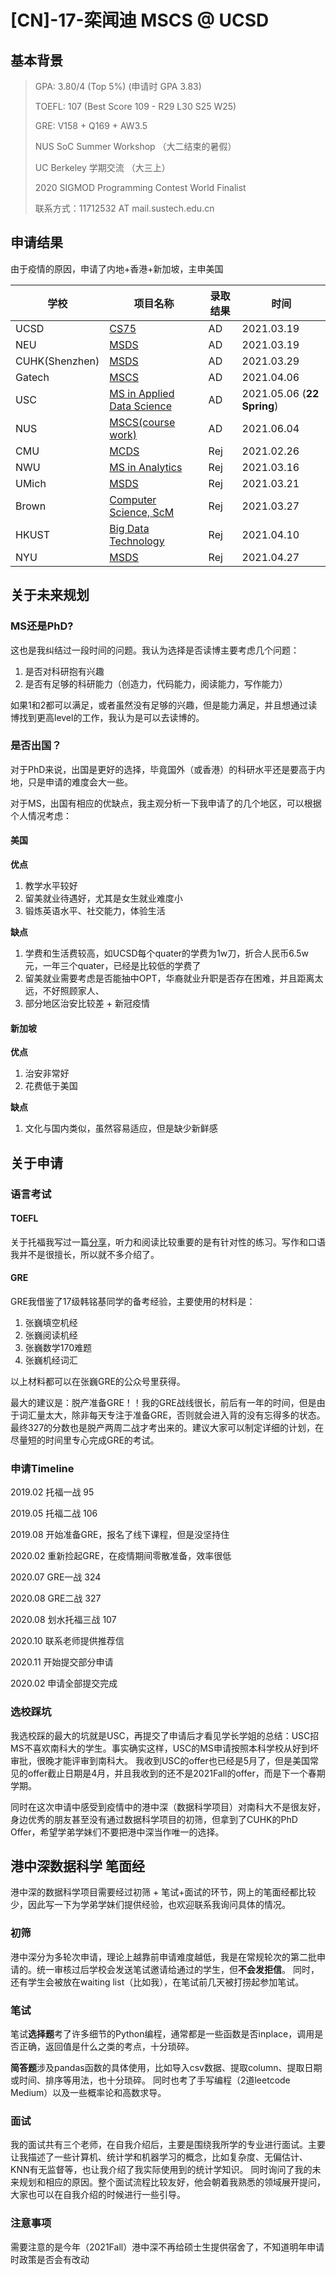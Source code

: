 # \[CN\]-17-栾闻迪 MSCS @ UCSD

## 基本背景

>GPA: 3.80/4 (Top 5%) (申请时 GPA 3.83)
>
>TOEFL: 107 (Best Score 109 - R29 L30 S25 W25)
>
>GRE: V158 + Q169 + AW3.5
>
>NUS SoC Summer Workshop （大二结束的暑假）
>
>UC Berkeley 学期交流 （大三上）
>
>2020 SIGMOD Programming Contest World Finalist
>
>联系方式：11712532 AT mail.sustech.edu.cn

## 申请结果

由于疫情的原因，申请了内地+香港+新加坡，主申美国

| 学校          | 项目名称                                                     | 录取结果 |  时间   |
| -----------   | ------------------------------------------------------------ | -------- | ----------|
| UCSD          | [CS75](https://cse.ucsd.edu/graduate/degree-programs/ms-program/ms-2015-comp-standard)              | AD |2021.03.19|
| NEU           | [MSDS](https://www.northeastern.edu/graduate/program/master-of-science-in-data-science-5256/)              | AD |2021.03.19|
| CUHK(Shenzhen)| [MSDS](https://mscds.cuhk.edu.cn/)              | AD |2021.03.29|
| Gatech        | [MSCS](https://www.cc.gatech.edu/future/masters/mscs)              | AD |2021.04.06|
| USC           | [MS in Applied Data Science](https://viterbigradadmission.usc.edu/programs/masters/msprograms/data-science/ms-applied-data-science/)              | AD |2021.05.06 (**22 Spring**)|
| NUS           | [MSCS(course work)](https://www.comp.nus.edu.sg/programmes/pg/mcs/)              | AD | 2021.06.04|
| CMU           | [MCDS](https://mcds.cs.cmu.edu/apply-mcds-program)              | Rej | 2021.02.26|
| NWU           | [MS in Analytics](https://www.mccormick.northwestern.edu/analytics/)   | Rej | 2021.03.16|
| UMich         | [MSDS](https://lsa.umich.edu/stats/masters_students/mastersprograms/data-science-masters-program.html)              | Rej | 2021.03.21|
| Brown         | [Computer Science, ScM](http://static.cs.brown.edu/degrees/masters/)              | Rej | 2021.03.27|
| HKUST         | [Big Data Technology](https://seng.ust.hk/zh-hans/zh-hans/academics/taught-postgraduate/msc-bdt)              | Rej | 2021.04.10|
| NYU         | [MSDS](https://cds.nyu.edu/masters-curriculum/)              | Rej | 2021.04.27|


## 关于未来规划

### MS还是PhD?
这也是我纠结过一段时间的问题。我认为选择是否读博主要考虑几个问题：
1. 是否对科研抱有兴趣
2. 是否有足够的科研能力（创造力，代码能力，阅读能力，写作能力）

如果1和2都可以满足，或者虽然没有足够的兴趣，但是能力满足，并且想通过读博找到更高level的工作，我认为是可以去读博的。

### 是否出国？
对于PhD来说，出国是更好的选择，毕竟国外（或香港）的科研水平还是要高于内地，只是申请的难度会大一些。

对于MS，出国有相应的优缺点，我主观分析一下我申请了的几个地区，可以根据个人情况考虑：

#### 美国

**优点**
1. 教学水平较好
2. 留美就业待遇好，尤其是女生就业难度小
3. 锻炼英语水平、社交能力，体验生活

**缺点**
1. 学费和生活费较高，如UCSD每个quater的学费为1w刀，折合人民币6.5w元，一年三个quater，已经是比较低的学费了
2. 留美就业需要考虑是否能抽中OPT，华裔就业升职是否存在困难，并且距离太远，不好照顾家人、
3. 部分地区治安比较差 + 新冠疫情

#### 新加坡

**优点**
1. 治安非常好
2. 花费低于美国

**缺点**
1. 文化与国内类似，虽然容易适应，但是缺少新鲜感

## 关于申请

### 语言考试

#### TOEFL

关于托福我写过一篇[分享](https://mp.weixin.qq.com/s/I1fDMFk2i8UUBwtiyKusSQ)，听力和阅读比较重要的是有针对性的练习。写作和口语我并不是很擅长，所以就不多介绍了。

#### GRE

GRE我借鉴了17级韩铭基同学的备考经验，主要使用的材料是：

1. 张巍填空机经
2. 张巍阅读机经
3. 张巍数学170难题
4. 张巍机经词汇

以上材料都可以在张巍GRE的公众号里获得。

最大的建议是：脱产准备GRE！！我的GRE战线很长，前后有一年的时间，但是由于词汇量太大，除非每天专注于准备GRE，否则就会进入背的没有忘得多的状态。最终327的分数也是脱产两周二战才考出来的。建议大家可以制定详细的计划，在尽量短的时间里专心完成GRE的考试。

### 申请Timeline

2019.02 托福一战 95

2019.05 托福二战 106

2019.08 开始准备GRE，报名了线下课程，但是没坚持住

2020.02 重新捡起GRE，在疫情期间零散准备，效率很低

2020.07 GRE一战 324

2020.08 GRE二战 327

2020.08 划水托福三战 107

2020.10 联系老师提供推荐信

2020.11 开始提交部分申请

2020.02 申请全部提交完成

### 选校踩坑

我选校踩的最大的坑就是USC，再提交了申请后才看见学长学姐的总结：USC招MS不喜欢南科大的学生。事实确实这样，USC的MS申请按照本科学校从好到坏审批，很晚才能评审到南科大。
我收到USC的offer也已经是5月了，但是美国常见的offer截止日期是4月，并且我收到的还不是2021Fall的offer，而是下一个春期学期。

同时在这次申请中感受到疫情中的港中深（数据科学项目）对南科大不是很友好，身边优秀的朋友甚至没有通过数据科学项目的初筛，但拿到了CUHK的PhD Offer，希望学弟学妹们不要把港中深当作唯一的选择。

## 港中深数据科学 笔面经

港中深的数据科学项目需要经过初筛 + 笔试+面试的环节，网上的笔面经都比较少，因此写一下为学弟学妹们提供经验，也欢迎联系我询问具体的情况。

### 初筛
港中深分为多轮次申请，理论上越靠前申请难度越低，我是在常规轮次的第二批申请的。统一审核过后学校会发送笔试邀请给通过的学生，但**不会发拒信**。
同时，还有学生会被放在waiting list（比如我），在笔试前几天被打捞起参加笔试。

### 笔试
笔试**选择题**考了许多细节的Python编程，通常都是一些函数是否inplace，调用是否正确，返回值是什么之类的考点，十分琐碎。

**简答题**涉及pandas函数的具体使用，比如导入csv数据、提取column、提取日期或时间、排序等用法，也十分琐碎。
同时也考了手写编程（2道leetcode Medium）以及一些概率论和高数求导。

### 面试
我的面试共有三个老师，在自我介绍后，主要是围绕我所学的专业进行面试。主要让我描述了一些计算机、统计学和机器学习的概念，比如复杂度、无偏估计、KNN有无监督等，也让我介绍了我实际使用到的统计学知识。
同时询问了我的未来规划和相应的原因。整个面试流程比较友好，他会朝着我熟悉的领域展开提问，大家也可以在自我介绍的时候进行一些引导。

### 注意事项

需要注意的是今年（2021Fall）港中深不再给硕士生提供宿舍了，不知道明年申请时政策是否会有改动
